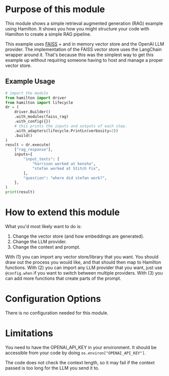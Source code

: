 # Purpose of this module

This module shows a simple retrieval augmented generation (RAG) example using
Hamilton. It shows you how you might structure your code with Hamilton to
create a simple RAG pipeline.

This example uses [FAISS](https://engineering.fb.com/2017/03/29/data-infrastructure/faiss-a-library-for-efficient-similarity-search/) + and in memory vector store and the OpenAI LLM provider.
The implementation of the FAISS vector store uses the LangChain wrapper around it.
That's because this was the simplest way to get this example up without requiring
someone having to host and manage a proper vector store.

## Example Usage

```python
# import the module
from hamilton import driver
from hamilton import lifecycle
dr = (
    driver.Builder()
    .with_modules(faiss_rag)
    .with_config({})
    # this prints the inputs and outputs of each step.
    .with_adapters(lifecycle.PrintLn(verbosity=2))
    .build()
)
result = dr.execute(
    ["rag_response"],
    inputs={
        "input_texts": [
            "harrison worked at kensho",
            "stefan worked at Stitch Fix",
        ],
        "question": "where did stefan work?",
    },
)
print(result)
```

# How to extend this module
What you'd most likely want to do is:

1. Change the vector store (and how embeddings are generated).
2. Change the LLM provider.
3. Change the context and prompt.

With (1) you can import any vector store/library that you want. You should draw out
the process you would like, and that should then map to Hamilton functions.
With (2) you can import any LLM provider that you want, just use `@config.when` if you
want to switch between multiple providers.
With (3) you can add more functions that create parts of the prompt.

# Configuration Options
There is no configuration needed for this module.

# Limitations

You need to have the OPENAI_API_KEY in your environment.
It should be accessible from your code by doing `os.environ["OPENAI_API_KEY"]`.

The code does not check the context length, so it may fail if the context passed is too long
for the LLM you send it to.
